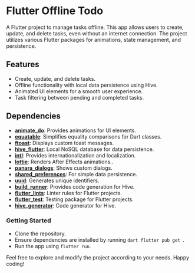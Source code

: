 # Flutter Offline Todo

A Flutter project to manage tasks offline. This app allows users to create, update, and delete tasks, even without an internet connection. The project utilizes various Flutter packages for animations, state management, and persistence.

## Features

- Create, update, and delete tasks.
- Offline functionality with local data persistence using Hive.
- Animated UI elements for a smooth user experience.
- Task filtering between pending and completed tasks.

## Dependencies

- [**animate_do**](https://pub.dev/packages/animate_do): Provides animations for UI elements.
- [**equatable**](https://pub.dev/packages/equatable): Simplifies equality comparisons for Dart classes.
- [**ftoast**](https://pub.dev/packages/ftoast): Displays custom toast messages.
- [**hive_flutter**](https://pub.dev/packages/hive_flutter): Local NoSQL database for data persistence.
- [**intl**](https://pub.dev/packages/intl): Provides internationalization and localization.
- [**lottie**](https://pub.dev/packages/lottie): Renders After Effects animations..
- [**panara_dialogs**](https://pub.dev/packages/panara_dialogs): Shows custom dialogs.
- [**shared_preferences**](https://pub.dev/packages/shared_preferences): For simple data persistence.
- [**uuid**](https://pub.dev/packages/uuid): Generates unique identifiers.
- [**build_runner**](https://pub.dev/packages/build_runner): Provides code generation for Hive.
- [**flutter_lints**](https://pub.dev/packages/flutter_lints): Linter rules for Flutter projects.
- [**flutter_test**](https://api.flutter.dev/flutter/flutter_test/flutter_test-library.html): Testing package for Flutter projects.
- [**hive_generator**](https://pub.dev/packages/hive_generator): Code generator for Hive.


### Getting Started


- Clone the repository.
- Ensure dependencies are installed by running ```dart flutter pub get ```.
- Run the app using ```flutter run```.


Feel free to explore and modify the project according to your needs. Happy coding!